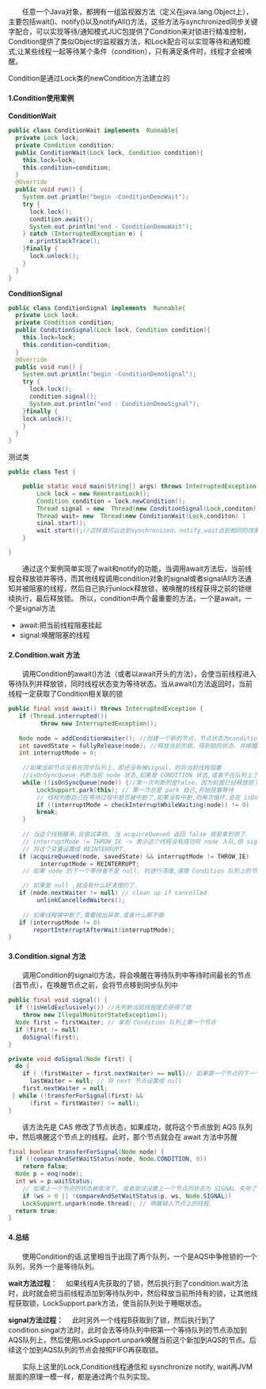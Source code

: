 
&emsp;&emsp;任意一个Java对象，都拥有一组监视器方法（定义在java.lang.Object上），主要包括wait()、notify()以及notifyAll()方法，这些方法与synchronized同步关键字配合，可以实现等待/通知模式JUC包提供了Condition来对锁进行精准控制，Condition提供了类似Object的监视器方法，和Lock配合可以实现等待和通知模式,让某些线程一起等待某个条件（condition），只有满足条件时，线程才会被唤醒。

Condition是通过Lock类的newCondition方法建立的

#### 1.Condition使用案例
**ConditionWait**
```java
public class ConditionWait implements  Runnable{
  private Lock lock;
  private Condition condition;
  public ConditionWait(Lock lock, Condition condition){
    this.lock=lock;
    this.condition=condition;
  }
  @Override
  public void run() {
    System.out.println("begin -ConditionDemoWait");
    try {
      lock.lock();
      condition.await();
      System.out.println("end - ConditionDemoWait");
    } catch (InterruptedException e) {
      e.printStackTrace();
    }finally {
      lock.unlock();
    }
  }
}
```
**ConditionSignal**

```java
public class ConditionSignal implements  Runnable{
  private Lock lock;
  private Condition condition;
  public ConditionSignal(Lock lock, Condition condition){
    this.lock=lock;
    this.condition=condition;
  }
  @Override
  public void run() {
    System.out.println("begin -ConditionDemoSignal");
    try {
      lock.lock();
      condition.signal();
      System.out.println("end - ConditionDemoSignal");
    }finally {
    lock.unlock();
    }
  }
}
```
测试类
```java
public class Test {

	public static void main(String[] args) throws InterruptedException {
		Lock lock = new ReentrantLock();
		Condition condition = lock.newCondition();
		Thread signal = new  Thread(new ConditionSignal(Lock,conditon) )
		Thread wait= new  Thread(new ConditionWait(Lock,conditon) )
		sinal.start();
		wait.start();//这样就可以达到synchronized，notify,wait达到相同的效果
	}

}
```
&emsp;&emsp;通过这个案例简单实现了wait和notify的功能，当调用await方法后，当前线程会释放锁并等待，而其他线程调用condition对象的signal或者signalAll方法通知并被阻塞的线程，然后自己执行unlock释放锁，被唤醒的线程获得之前的锁继续执行，最后释放锁。
所以，condition中两个最重要的方法，一个是await，一个是signal方法

- await:把当前线程阻塞挂起
- signal:唤醒阻塞的线程


#### 2.Condition.wait 方法
&emsp;&emsp;调用Condition的await()方法（或者以await开头的方法），会使当前线程进入等待队列并释放锁，同时线程状态变为等待状态。当从await()方法返回时，当前线程一定获取了Condition相关联的锁

```java
public final void await() throws InterruptedException {
   if (Thread.interrupted())
   		 throw new InterruptedException();
   		 
   Node node = addConditionWaiter(); //创建一个新的节点，节点状态为condition，采用的数据结构仍然是链表
   int savedState = fullyRelease(node); //释放当前的锁，得到锁的状态，并唤醒AQS队列中的一个线程
   int interruptMode = 0;
   
  	//如果当前节点没有在同步队列上，即还没有被signal，则将当前线程阻塞
	//isOnSyncQueue 判断当前 node 状态,如果是 CONDITION 状态,或者不在队列上了,就继续阻塞,还在队列上且不是 CONDITION 状态了,就结束循环和阻塞
	while (!isOnSyncQueue(node)) {//第一次判断的是false，因为前面已经释放锁了
    	LockSupport.park(this); // 第一次总是 park 自己,开始阻塞等待
		// 线程判断自己在等待过程中是否被中断了,如果没有中断,则再次循环,会在 isOnSyncQueue 中判断自己是否在队列上.
   		if ((interruptMode = checkInterruptWhileWaiting(node)) != 0)
      	break;
    }
    
	// 当这个线程醒来,会尝试拿锁, 当 acquireQueued 返回 false 就是拿到锁了.
    // interruptMode != THROW_IE -> 表示这个线程没有成功将 node 入队,但 signal 执行了 enq 方法让其入队了.
	// 将这个变量设置成 REINTERRUPT.
   if (acquireQueued(node, savedState) && interruptMode != THROW_IE)
   		 interruptMode = REINTERRUPT;
	// 如果 node 的下一个等待者不是 null, 则进行清理,清理 Condition 队列上的节点.

	// 如果是 null ,就没有什么好清理的了.
   if (node.nextWaiter != null) // clean up if cancelled    
		unlinkCancelledWaiters();
		
	// 如果线程被中断了,需要抛出异常.或者什么都不做
   if (interruptMode != 0)
   	   reportInterruptAfterWait(interruptMode);
}

```

#### 3.Condition.signal 方法

&emsp;&emsp;调用Condition的signal()方法，将会唤醒在等待队列中等待时间最长的节点（首节点），在唤醒节点之前，会将节点移到同步队列中

```java
public final void signal() {
  if (!isHeldExclusively()) //先判断当前线程是否获得了锁
    throw new IllegalMonitorStateException();
  Node first = firstWaiter; // 拿到 Condition 队列上第一个节点
  if (first != null)
    doSignal(first);
}
```

```java
private void doSignal(Node first) {
  do {
    if ( (firstWaiter = first.nextWaiter) == null)// 如果第一个节点的下一个节点是 null,那么, 最后一个节点也是 null.
      lastWaiter = null; // 将 next 节点设置成 null
    first.nextWaiter = null;
 } while (!transferForSignal(first) &&
      (first = firstWaiter) != null);
}
```
&emsp;&emsp;该方法先是 CAS 修改了节点状态，如果成功，就将这个节点放到 AQS 队列中，然后唤醒这个节点上的线程。此时，那个节点就会在 await 方法中苏醒
```java
final boolean transferForSignal(Node node) {
  if (!compareAndSetWaitStatus(node, Node.CONDITION, 0))
    return false;
  Node p = enq(node);
  int ws = p.waitStatus;
	// 如果上一个节点的状态被取消了, 或者尝试设置上一个节点的状态为 SIGNAL 失败了(SIGNAL 表示: 他的next 节点需要停止阻塞),
    if (ws > 0 || !compareAndSetWaitStatus(p, ws, Node.SIGNAL))
    LockSupport.unpark(node.thread); // 唤醒输入节点上的线程.
  return true;
}
```

#### 4.总结
&emsp;&emsp;使用Condition的话,这里相当于出现了两个队列，一个是AQS中争抢锁的一个队列，另外一个是等待队列。

**wait方法过程**：
&emsp;如果线程A先获取的了锁，然后执行到了condition.wait方法时，此时就会把当前线程添加到等待队列中，然后释放当前所持有的锁，让其他线程获取锁，LockSupport.park方法，使当前队列处于睡眠状态。

**signal方法过程：**
&emsp;此时另外一个线程B获取到了锁，然后执行到了condition.singal方法时，此时会去等待队列中把第一个等待队列的节点添加到AQS队列上，然后使用LockSupport.unpark唤醒当前这个新加到AQS的节点。后续这个加到AQS队列的节点会按照FIFO再获取锁。


&emsp;&emsp;实际上这里的Lock,Condition线程通信和 sysnchronize notify, wait再JVM层面的原理一模一样，都是通过两个队列实现。